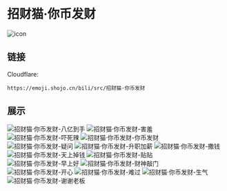 # 招财猫·你币发财
![icon](https://emoji.shojo.cn/bili/src/招财猫·你币发财/icon.png)
## 链接
Cloudflare:
```
https://emoji.shojo.cn/bili/src/招财猫·你币发财
```
## 展示
![招财猫·你币发财-八亿到手](https://emoji.shojo.cn/bili/src/招财猫·你币发财/招财猫·你币发财-八亿到手.png)
![招财猫·你币发财-害羞](https://emoji.shojo.cn/bili/src/招财猫·你币发财/招财猫·你币发财-害羞.png)
![招财猫·你币发财-吓死辣](https://emoji.shojo.cn/bili/src/招财猫·你币发财/招财猫·你币发财-吓死辣.png)
![招财猫·你币发财-你币发财](https://emoji.shojo.cn/bili/src/招财猫·你币发财/招财猫·你币发财-你币发财.png)
![招财猫·你币发财-疑问](https://emoji.shojo.cn/bili/src/招财猫·你币发财/招财猫·你币发财-疑问.png)
![招财猫·你币发财-升职加薪](https://emoji.shojo.cn/bili/src/招财猫·你币发财/招财猫·你币发财-升职加薪.png)
![招财猫·你币发财-撒钱](https://emoji.shojo.cn/bili/src/招财猫·你币发财/招财猫·你币发财-撒钱.png)
![招财猫·你币发财-天上掉钱](https://emoji.shojo.cn/bili/src/招财猫·你币发财/招财猫·你币发财-天上掉钱.png)
![招财猫·你币发财-贴贴](https://emoji.shojo.cn/bili/src/招财猫·你币发财/招财猫·你币发财-贴贴.png)
![招财猫·你币发财-早上好](https://emoji.shojo.cn/bili/src/招财猫·你币发财/招财猫·你币发财-早上好.png)
![招财猫·你币发财-财神敲门](https://emoji.shojo.cn/bili/src/招财猫·你币发财/招财猫·你币发财-财神敲门.png)
![招财猫·你币发财-开心](https://emoji.shojo.cn/bili/src/招财猫·你币发财/招财猫·你币发财-开心.png)
![招财猫·你币发财-难过](https://emoji.shojo.cn/bili/src/招财猫·你币发财/招财猫·你币发财-难过.png)
![招财猫·你币发财-生气](https://emoji.shojo.cn/bili/src/招财猫·你币发财/招财猫·你币发财-生气.png)
![招财猫·你币发财-谢谢老板](https://emoji.shojo.cn/bili/src/招财猫·你币发财/招财猫·你币发财-谢谢老板.png)
